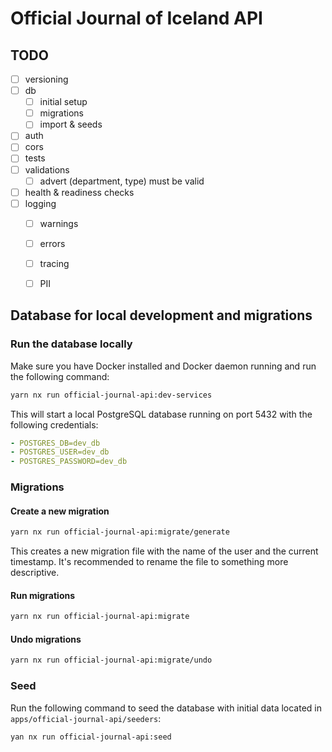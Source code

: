 # Official Journal of Iceland API

## TODO

- [ ] versioning
- [ ] db
  - [ ] initial setup
  - [ ] migrations
  - [ ] import & seeds
- [ ] auth
- [ ] cors
- [ ] tests
- [ ] validations
  - [ ] advert (department, type) must be valid
- [ ] health & readiness checks
- [ ] logging
  - [ ] warnings
  - [ ] errors
  - [ ] tracing
  - [ ] PII


## Database for local development and migrations

### Run the database locally

Make sure you have Docker installed and Docker daemon running and run the following command:
```bash
yarn nx run official-journal-api:dev-services
```

This will start a local PostgreSQL database running on port 5432 with the following credentials:
```yaml
- POSTGRES_DB=dev_db
- POSTGRES_USER=dev_db
- POSTGRES_PASSWORD=dev_db
```

### Migrations

#### Create a new migration
```bash
yarn nx run official-journal-api:migrate/generate
```

This creates a new migration file with the name of the user and the current timestamp.
It's recommended to rename the file to something more descriptive.


#### Run migrations
```bash
yarn nx run official-journal-api:migrate
```

#### Undo migrations
```bash
yarn nx run official-journal-api:migrate/undo
```


### Seed

Run the following command to seed the database with initial data located in `apps/official-journal-api/seeders`:
```bash
yan nx run official-journal-api:seed
```

